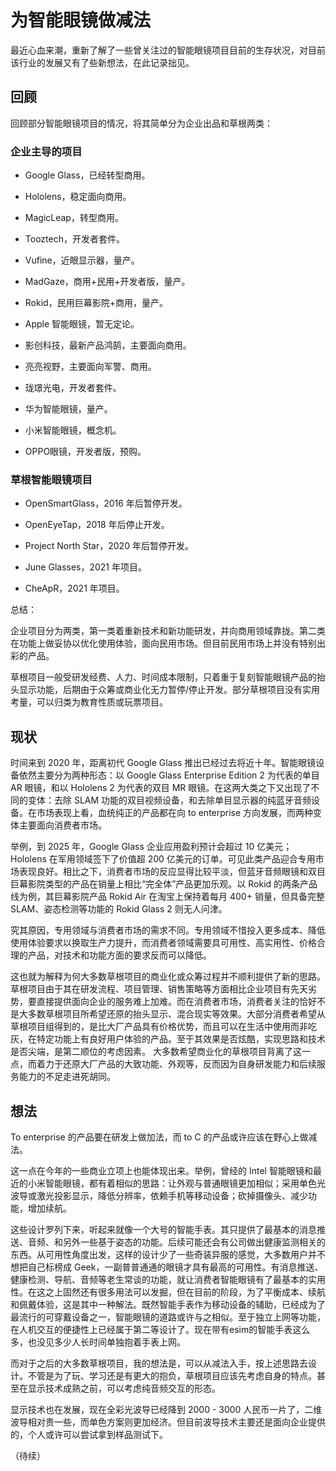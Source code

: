 # 为智能眼镜做减法

最近心血来潮，重新了解了一些曾关注过的智能眼镜项目目前的生存状况，对目前该行业的发展又有了些新想法，在此记录拙见。

## 回顾

回顾部分智能眼镜项目的情况，将其简单分为企业出品和草根两类：

### 企业主导的项目

+ Google Glass，已经转型商用。

+ Hololens，稳定面向商用。

+ MagicLeap，转型商用。

+ Tooztech，开发者套件。

+ Vufine，近眼显示器，量产。

+ MadGaze，商用+民用+开发者版，量产。

+ Rokid，民用巨幕影院+商用，量产。

+ Apple 智能眼镜，暂无定论。

+ 影创科技，最新产品鸿鹄，主要面向商用。

+ 亮亮视野，主要面向军警、商用。

+ 珑璟光电，开发者套件。

+ 华为智能眼镜，量产。

+ 小米智能眼镜，概念机。

+ OPPO眼镜，开发者版，预购。

### 草根智能眼镜项目

+ OpenSmartGlass，2016 年后暂停开发。

+ OpenEyeTap，2018 年后停止开发。

+ Project North Star，2020 年后暂停开发。

+ June Glasses，2021 年项目。

+ CheApR，2021 年项目。

总结：

企业项目分为两类，第一类着重新技术和新功能研发，并向商用领域靠拢。第二类在功能上做妥协以优化使用体验，面向民用市场。但目前民用市场上并没有特别出彩的产品。

草根项目一般受研发经费、人力、时间成本限制，只着重于复刻智能眼镜产品的抬头显示功能，后期由于众筹或商业化无力暂停/停止开发。部分草根项目没有实用考量，可以归类为教育性质或玩票项目。

## 现状

时间来到 2020 年，距离初代 Google Glass 推出已经过去将近十年。智能眼镜设备依然主要分为两种形态：以 Google Glass Enterprise Edition 2 为代表的单目 AR 眼镜，和以 Hololens 2 为代表的双目 MR 眼镜。在这两大类之下又出现了不同的变体：去除 SLAM 功能的双目视频设备，和去除单目显示器的纯蓝牙音频设备。在市场表现上看，血统纯正的产品都在向 to enterprise 方向发展，而两种变体主要面向消费者市场。

举例，到 2025 年，Google Glass 企业应用盈利预计会超过 10 亿美元；Hololens 在军用领域签下了价值超 200 亿美元的订单。可见此类产品迎合专用市场表现良好。相比之下，消费者市场的反应显得比较平淡，但蓝牙音频眼镜和双目巨幕影院类型的产品在销量上相比“完全体”产品更加乐观。以 Rokid 的两条产品线为例，其巨幕影院产品 Rokid Air 在淘宝上保持着每月 400+ 销量，但具备完整 SLAM、姿态检测等功能的 Rokid Glass 2 则无人问津。

究其原因，专用领域与消费者市场的需求不同。专用领域不惜投入更多成本、降低使用体验要求以换取生产力提升，而消费者领域需要具可用性、高实用性、价格合理的产品，对技术和功能方面的要求反而可以降低。

这也就为解释为何大多数草根项目的商业化或众筹过程并不顺利提供了新的思路。草根项目由于其在研发流程、项目管理、销售策略等方面相比企业项目有先天劣势，要直接提供面向企业的服务难上加难。而在消费者市场，消费者关注的恰好不是大多数草根项目所希望还原的抬头显示、混合现实等效果。大部分消费者希望从草根项目组得到的，是比大厂产品具有价格优势，而且可以在生活中使用而非吃灰，在特定功能上有良好用户体验的产品。至于其效果是否炫酷，实现思路和技术是否尖端，是第二顺位的考虑因素。
大多数希望商业化的草根项目背离了这一点，而着力于还原大厂产品的大致功能、外观等，反而因为自身研发能力和后续服务能力的不足走进死胡同。

## 想法

To enterprise 的产品要在研发上做加法，而 to C 的产品或许应该在野心上做减法。

这一点在今年的一些商业立项上也能体现出来。举例，曾经的 Intel 智能眼镜和最近的小米智能眼镜，都有着相似的思路：让外观与普通眼镜更加相似；采用单色光波导或激光投影显示，降低分辨率，依赖手机等移动设备；砍掉摄像头、减少功能，增加续航。

这些设计罗列下来，听起来就像一个大号的智能手表。其只提供了最基本的消息推送、音频、和另外一些基于姿态的功能。后续可能还会有公司做出健康监测相关的东西。从可用性角度出发，这样的设计少了一些奇装异服的感觉，大多数用户并不想把自己标榜成 Geek，一副普普通通的眼镜才具有最高的可用性。有消息推送、健康检测、导航、音频等老生常谈的功能，就让消费者智能眼镜有了最基本的实用性。在这之上固然还有很多用法可以发掘，但在目前的阶段，为了平衡成本、续航和佩戴体验，这是其中一种解法。既然智能手表作为移动设备的辅助，已经成为了最流行的可穿戴设备之一，智能眼镜的道路或许与之相似。至于独立上网等功能，在人机交互的便捷性上已经属于第二等设计了。现在带有esim的智能手表这么多，也没见多少人长时间单独抱着手表上网。

而对于之后的大多数草根项目，我的想法是，可以从减法入手，按上述思路去设计。不管是为了玩、学习还是有更大的抱负，草根项目应该先考虑自身的特点。甚至在显示技术成熟之前，可以考虑纯音频交互的形态。

显示技术也在发展，现在全彩光波导已经降到 2000 - 3000 人民币一片了，二维波导相对贵一些，而单色方案则更加经济。但目前波导技术主要还是面向企业提供的，个人或许可以尝试拿到样品测试下。

（待续）